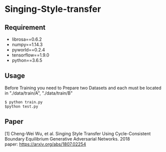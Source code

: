 # Singing-Style-transfer

## Requirement
- librosa==0.6.2
- numpy==1.14.3
- pyworld==0.2.4
- tensorflow==1.9.0
- python==3.6.5

## Usage
Before Training you need to Prepare two Datasets and each must be located in "./data/train/A", "./data/train/B"
<pre><code>$ python train.py <br>$python test.py</code></pre>



## Paper
[1] Cheng-Wei Wu, et al. Singing Style Transfer Using Cycle-Consistent Boundary Equilibrium Generative Adversarial Networks. 2018 
<br> paper: https://arxiv.org/abs/1807.02254
